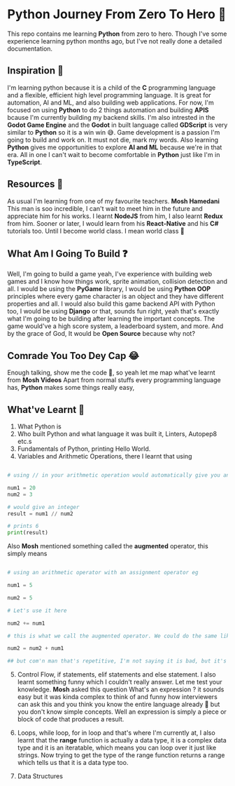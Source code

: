 # Python Journey From Zero To Hero 🚀

This repo contains me learning **Python** from zero to hero. Though I've some experience learning python months ago, but I've not really done a detailed documentation.

## Inspiration 🧠

I'm learning python because it is a child of the **C** programming language and a flexible, efficient high level programming language. It is great for automation, AI and ML, and also building web applications. For now, I'm focused on using **Python** to do 2 things automation and building **APIS** bcause I'm currently building my backend skills. I'm also intrested in the **Godot Game Engine** and the **Godot** in built language called **GDScript** is very similar to **Python** so it is a win win 😅. Game development is a passion I'm going to build and work on. It must not die, mark my words. Also learning **Python** gives me opportunities to explore **AI and ML** because we're in that era. All in one I can't wait to become comfortable in **Python** just like I'm in **TypeScript**.

## Resources 📕

As usual I'm learning from one of my favourite teachers. **Mosh Hamedani** This man is soo incredible, I can't wait to meet him in the future and appreciate him for his works. I learnt **NodeJS** from him, I also learnt **Redux** from him. Sooner or later, I would learn from his **React-Native** and his **C#** tutorials too. Until I become world class. I mean world class 🚀

## What Am I Going To Build ❓

Well, I'm going to build a game yeah, I've experience with building web games and I know how things work, sprite animation, collision detection and all. I would be using the **PyGame** library, I would be using **Python OOP** principles where every game character is an object and they have different properties and all. I would also build this game backend API with Python too, I would be using **Django** or that, sounds fun right, yeah that's exactly what I'm going to be building after learning the important concepts. The game would've a high score system, a leaderboard system, and more. And by the grace of God, It would be **Open Source** because why not?

## Comrade You Too Dey Cap 😂

Enough talking, show me the code 🤣, so yeah let me map what've learnt from **Mosh Videos** Apart from normal stuffs every programming language has, **Python** makes some things really easy,

## What've Learnt 🤏

1. What Python is
2. Who built Python and what language it was built it, Linters, Autopep8 etc.s
3. Fundamentals of Python, printing Hello World.
4. Variables and Arithmetic Operations, there I learnt that using

```python

# using // in your arithmetic operation would automatically give you an interger not a float, eg

num1 = 20
num2 = 3

# would give an integer
result = num1 // num2

# prints 6
print(result)

```

Also **Mosh** mentioned something called the **augmented** operator, this simply means

```python

# using an arithmetic operator with an assignment operator eg

num1 = 5

num2 = 5

# Let's use it here

num2 += num1

# this is what we call the augmented operator. We could do the same like this

num2 = num2 + num1

## but com'n man that's repetitive, I'm not saying it is bad, but it's not clean code.
```

5. Control Flow, if statements, elif statements and else statement. I also learnt something funny which I couldn't really answer. Let me test your knowledge. **Mosh** asked this question What's an expression ? it sounds easy but it was kinda complex to think of and funny how interviewers can ask this and you think you know the entire language already 🤣 but you don't know simple concepts. Well an expression is simply a piece or block of code that produces a result.

6. Loops, while loop, for in loop and that's where I'm currently at, I also learnt that the **range** function is actually a data type, it is a complex data type and it is an iteratable, which means you can loop over it just like strings. Now trying to get the type of the range function returns a range which tells us that it is a data type too.

7. Data Structures
